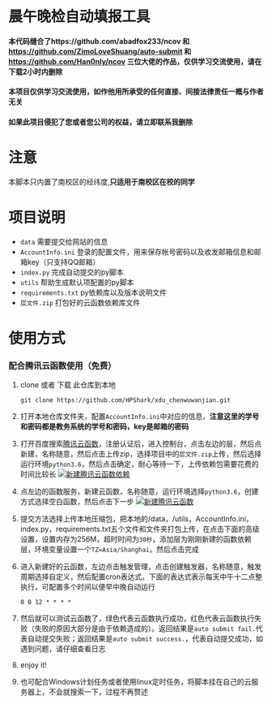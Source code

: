 # 晨午晚检自动填报工具

#### 本代码缝合了https://github.com/abadfox233/ncov 和 https://github.com/ZimoLoveShuang/auto-submit 和 https://github.com/Han0nly/ncov 三位大佬的作品，仅供学习交流使用，请在下载2小时内删除

#### 本项目仅供学习交流使用，如作他用所承受的任何直接、间接法律责任一概与作者无关

#### 如果此项目侵犯了您或者您公司的权益，请立即联系我删除



# 注意

本脚本只内置了南校区的经纬度,**只适用于南校区在校的同学**



# 项目说明

- `data` 需要提交给网站的信息
- `AccountInfo.ini` 登录的配置文件，用来保存帐号密码以及收发邮箱信息和邮箱key（只支持QQ邮箱）
- `index.py` 完成自动提交的py脚本
- `utils` 帮助生成默认项配置的py脚本
- `requirements.txt` py依赖库以及版本说明文件
- `层文件.zip` 打包好的云函数依赖库文件



# 使用方式

### 配合腾讯云函数使用（免费）

1. clone 或者 下载 此仓库到本地

   ```
   git clone https://github.com/HPShark/xdu_chenwuwanjian.git
   ```

2. 打开本地仓库文件夹，配置`AccountInfo.ini`中对应的信息，**注意这里的学号和密码都是教务系统的学号和密码，key是邮箱的密码**

3. 打开百度搜索[腾讯云函数](https://console.cloud.tencent.com/scf/index?rid=1)，注册认证后，进入控制台，点击左边的层，然后点新建，名称随意，然后点击上传zip，选择项目中的`层文件.zip`上传，然后选择运行环境`python3.6`，然后点击确定，耐心等待一下，上传依赖包需要花费的时间比较长 [![新建腾讯云函数依赖](https://github.com/ZimoLoveShuang/auto-submit/raw/master/screenshots/ed6044e6.png)](https://github.com/ZimoLoveShuang/auto-submit/blob/master/screenshots/ed6044e6.png)

4. 点左边的函数服务，新建云函数，名称随意，运行环境选择`python3.6`，创建方式选择空白函数，然后点击下一步 [![新建腾讯云函数](https://github.com/ZimoLoveShuang/auto-submit/raw/master/screenshots/a971478e.png)](https://github.com/ZimoLoveShuang/auto-submit/blob/master/screenshots/a971478e.png)

5. 提交方法选择上传本地压缩包，把本地的/data，/utils，AccountInfo.ini，index.py，requirements.txt五个文件和文件夹打包上传，在点击下面的高级设置，设置内存为256M，超时时间为`30秒`，添加层为刚刚新建的函数依赖层，环境变量设置一个`TZ=Asia/Shanghai`，然后点击完成

6. 进入新建好的云函数，左边点击触发管理，点击创建触发器，名称随意，触发周期选择自定义，然后配置cron表达式。下面的表达式表示每天中午十二点整执行，可配置多个时间以便早中晚自动运行

   ```
   0 0 12 * * * *
   ```

7. 然后就可以测试云函数了，绿色代表云函数执行成功，红色代表云函数执行失败（失败的原因大部分是由于依赖造成的）。返回结果是`auto submit fail.`代表自动提交失败；返回结果是`auto submit success.`，代表自动提交成功，如遇到问题，请仔细查看日志

8. enjoy it!

9. 也可配合Windows计划任务或者使用linux定时任务，将脚本挂在自己的云服务器上，不会就搜索一下，过程不再赘述

#### 


